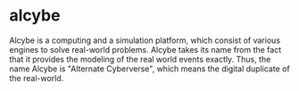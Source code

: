 # alcybe
Alcybe is a computing and a simulation platform, which consist of various engines to solve real-world problems. Alcybe takes its name from the fact that it provides the modeling of the real world events exactly. Thus, the name Alcybe is "Alternate Cyberverse", which means the digital duplicate of the real-world.
